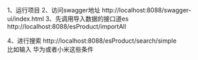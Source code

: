1、运行项目 
2、访问swagger地址  http://localhost:8088/swagger-ui/index.html
3、先调用导入数据的接口道es
   http://localhost:8088/esProduct/importAll
   
4、进行搜索  http://localhost:8088/esProduct/search/simple   
比如输入 华为或者小米这些条件